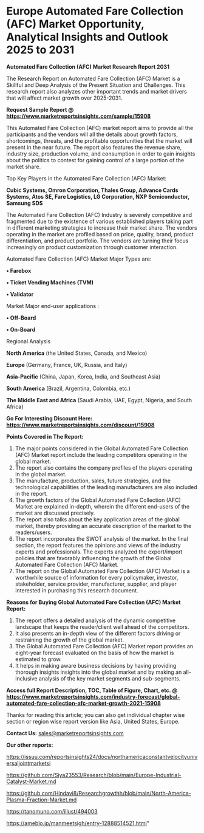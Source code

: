 # Europe Automated Fare Collection (AFC) Market Opportunity, Analytical Insights and Outlook 2025 to 2031

<strong>Automated Fare Collection (AFC) Market Research Report 2031</strong>

The Research Report on Automated Fare Collection (AFC) Market is a Skillful and Deep Analysis of the Present Situation and Challenges. This research report also analyzes other important trends and market drivers that will affect market growth over 2025-2031.

<strong>Request Sample Report @ <a href=https://www.marketreportsinsights.com/sample/15908>https://www.marketreportsinsights.com/sample/15908</a></strong>

This Automated Fare Collection (AFC) market report aims to provide all the participants and the vendors will all the details about growth factors, shortcomings, threats, and the profitable opportunities that the market will present in the near future. The report also features the revenue share, industry size, production volume, and consumption in order to gain insights about the politics to contest for gaining control of a large portion of the market share.

Top Key Players in the Automated Fare Collection (AFC) Market:

<strong>Cubic Systems, Omron Corporation, Thales Group, Advance Cards Systems, Atos SE, Fare Logistics, LG Corporation, NXP Semiconductor, Samsung SDS</strong>

The Automated Fare Collection (AFC) Industry is severely competitive and fragmented due to the existence of various established players taking part in different marketing strategies to increase their market share. The vendors operating in the market are profiled based on price, quality, brand, product differentiation, and product portfolio. The vendors are turning their focus increasingly on product customization through customer interaction.

Automated Fare Collection (AFC) Market Major Types are:

<strong>• Farebox

• Ticket Vending Machines (TVM)

• Validator</strong>

Market Major end-user applications :

<strong>• Off-Board

• On-Board</strong>

Regional Analysis

</u><strong><b>North America</b></strong> (the United States, Canada, and Mexico)

<strong><b>Europe </b></strong>(Germany, France, UK, Russia, and Italy)

<strong><b>Asia-Pacific</b></strong> (China, Japan, Korea, India, and Southeast Asia)

<strong><b>South America</b></strong> (Brazil, Argentina, Colombia, etc.)

<strong><b>The Middle East and Africa</b></strong> (Saudi Arabia, UAE, Egypt, Nigeria, and South Africa)

<strong>Go For Interesting Discount Here: <a href=https://www.marketreportsinsights.com/discount/15908>https://www.marketreportsinsights.com/discount/15908</a></strong>

<strong>Points Covered in The Report:</strong>
<ol>
  <li>The major points considered in the Global Automated Fare Collection (AFC) Market report include the leading competitors operating in the global market.</li>
  <li>The report also contains the company profiles of the players operating in the global market.</li>
  <li>The manufacture, production, sales, future strategies, and the technological capabilities of the leading manufacturers are also included in the report.</li>
  <li>The growth factors of the Global Automated Fare Collection (AFC) Market are explained in-depth, wherein the different end-users of the market are discussed precisely.</li>
  <li>The report also talks about the key application areas of the global market, thereby providing an accurate description of the market to the readers/users.</li>
  <li>The report incorporates the SWOT analysis of the market. In the final section, the report features the opinions and views of the industry experts and professionals. The experts analyzed the export/import policies that are favorably influencing the growth of the Global Automated Fare Collection (AFC) Market.</li>
  <li>The report on the Global Automated Fare Collection (AFC) Market is a worthwhile source of information for every policymaker, investor, stakeholder, service provider, manufacturer, supplier, and player interested in purchasing this research document.</li>
</ol>
<strong>Reasons for Buying Global Automated Fare Collection (AFC) Market Report:</strong>

<ol>
  <li>The report offers a detailed analysis of the dynamic competitive landscape that keeps the reader/client well ahead of the competitors.</li>
  <li>It also presents an in-depth view of the different factors driving or restraining the growth of the global market.</li>
  <li>The Global Automated Fare Collection (AFC) Market report provides an eight-year forecast evaluated on the basis of how the market is estimated to grow.</li>
  <li>It helps in making aware business decisions by having providing thorough insights insights into the global market and by making an all-inclusive analysis of the key market segments and sub-segments.</li>
</ol>
<strong>Access full Report Description, TOC, Table of Figure, Chart, etc. @ <a href=https://www.marketreportsinsights.com/industry-forecast/global-automated-fare-collection-afc-market-growth-2021-15908>https://www.marketreportsinsights.com/industry-forecast/global-automated-fare-collection-afc-market-growth-2021-15908</a></strong>


Thanks for reading this article; you can also get individual chapter wise section or region wise report version like Asia, United States, Europe.

<strong>Contact Us:</strong>
sales@marketreportsinsights.com

<strong>Our other reports:</strong>

<a href=https://issuu.com/reportsinsights24/docs/northamericaconstantvelocityuniversaljointmarketsi>https://issuu.com/reportsinsights24/docs/northamericaconstantvelocityuniversaljointmarketsi</a>

<a href=https://github.com/Siya23553/Research/blob/main/Europe-Industrial-Catalyst-Market.md>https://github.com/Siya23553/Research/blob/main/Europe-Industrial-Catalyst-Market.md</a>

<a href=https://github.com/Hindavi8/Researchgrowthh/blob/main/North-America-Plasma-Fraction-Market.md>https://github.com/Hindavi8/Researchgrowthh/blob/main/North-America-Plasma-Fraction-Market.md</a>

<a href=https://tanomuno.com/illust/494003>https://tanomuno.com/illust/494003</a>

<a href=https://ameblo.jp/manmeetsigh/entry-12888514521.html>https://ameblo.jp/manmeetsigh/entry-12888514521.html</a>"
